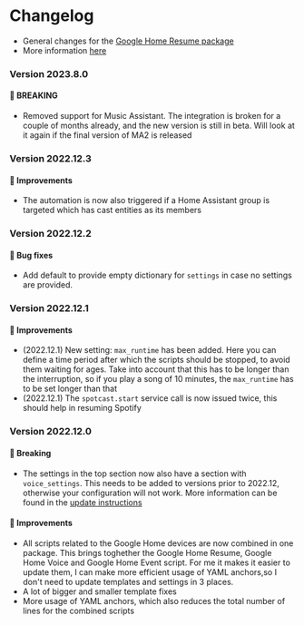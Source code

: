 # Changelog

* General changes for the [Google Home Resume package](../google_home_resume.yaml)
* More information [here](../../readme.md)

### Version 2023.8.0

#### 🚨 BREAKING

* Removed support for Music Assistant. The integration is broken for a couple of months already, and the new version is still in beta. Will look at it again if the final version of MA2 is released

### Version 2022.12.3

#### 🌟 Improvements

* The automation is now also triggered if a Home Assistant group is targeted which has cast entities as its members

### Version 2022.12.2

#### 🐛 Bug fixes

* Add default to provide empty dictionary for `settings` in case no settings are provided.

### Version 2022.12.1

#### 🌟 Improvements

* (2022.12.1) New setting: `max_runtime` has been added. Here you can define a time period after which the scripts should be stopped, to avoid them waiting for ages. Take into account that this has to be longer than the interruption, so if you play a song of 10 minutes, the `max_runtime` has to be set longer than that
* (2022.12.1) The `spotcast.start` service call is now issued twice, this should help in resuming Spotify

### Version 2022.12.0

#### 🚨 Breaking
* The settings in the top section now also have a section with `voice_settings`. This needs to be added to versions prior to 2022.12, otherwise your configuration will not work. More information can be found in the  [update instructions](https://github.com/TheFes/HA-configuration/tree/main/include/integrations/packages/google_cast#from-version-202211)

#### 🌟 Improvements

* All scripts related to the Google Home devices are now combined in one package. This brings toghether the Google Home Resume, Google Home Voice and Google Home Event script. For me it makes it easier to update them, I can make more efficient usage of YAML anchors,so I don't need to update templates and settings in 3 places.
* A lot of bigger and smaller template fixes
* More usage of YAML anchors, which also reduces the total number of lines for the combined scripts
